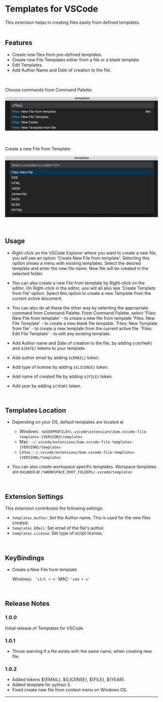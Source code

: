# Templates for VSCode

This extension helps in creating files easily from defined templates.
<br/><br/>

## Features

* Create new files from pre-defined templates.
* Create new File Templates either from a file or a blank template.
* Edit Templates.
* Add Author Name and Date of creation to the file. 

<br/><br/>
Choose commands from Command Palette:

<img src="images/palette.png">
<br/><br/><br/>

Create a new File from Template:

<img src="images/newfile.png">
<br/><br/><br/>


## Usage

* Right-click on the VSCode Explorer where you want to create a new file, you will see an option 'Create New File from template'.
  Selecting this option shows a menu with existing templates. Select the desired template and enter the new file name. New file 
  will be created in the selected folder.

* You can also create a new File from template by Right-click on the editor. On Right-click in the editor, you will all also see 
  'Create Template from file' option. Select this option to create a new Template from the current active document.

* You can also do all these the other way by selecting the appropriate command from Command Palette. From Command Palette, select 
    'Files: New File from template'   -   to create a new file from template
    'Files: New File Template'        -   to create a new blank file template.
    'Files: New Template from file'   -   to create a new template from the current active file.
    'Files: Edit File Template'       -   to edit any existing template.

* Add Author name and Date of creation to the file, by adding `${AUTHOR}` and `${DATE}` tokens to your template. 
* Add author email by adding `${EMAIL}` token.
* Add type of license by adding `${LICENSE}` token.
* Add name of created file by adding `${FILE}` token.
* Add year by adding `${YEAR}` token.


<br/>

## Templates Location

* Depending on your OS, default templates are located at 

    * Windows : `%USERPROFILE%\.vscode\extensions\bam.vscode-file-templates-{VERSION}\templates`
    * Mac : `~/.vscode/extensions/bam.vscode-file-templates-{VERSION}/templates`
    * Linux : `~/.vscode/extensions/bam.vscode-file-templates-{VERSION}/templates`

* You can also create workspace specific templates. 
    Worspace templates are located at  `/%WORKSPACE_ROOT_FOLDER%/.vscode/templates`



<br/>

## Extension Settings

This extension contributes the following settings:

* `templates.Author`: Set the Author name. This is used for the new files created.
* `templates.EMail`: Set email of the file's author.
* `templates.License`: Set type of script license. 

<br/>

## KeyBindings

* Create a New File from template

    Windows:  ` 'ctrl + n'`
    MAC: `'cmd + n'`



<br/>

## Release Notes

### 1.0.0

Initial release of Templates for VSCode

### 1.0.1

* Throw warning if a file exists with the same name, when creating new file.  

### 1.0.2

* Added tokens ${EMAIL}, ${LICENSE}, ${FILE}, ${YEAR}.
* Added template for python 3.
* Fixed create new file from context menu on Windows OS.

-----------------------------------------------------------------------------------------------------------